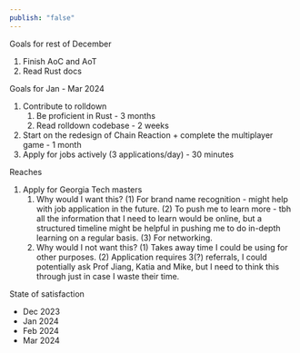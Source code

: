 ```yaml
---
publish: "false"
---
```

Goals for rest of December
1. Finish AoC and AoT
2. Read Rust docs

Goals for Jan - Mar 2024
1. Contribute to rolldown
	1. Be proficient in Rust - 3 months
	2. Read rolldown codebase - 2 weeks
2. Start on the redesign of Chain Reaction + complete the multiplayer game - 1 month
3. Apply for jobs actively (3 applications/day) - 30 minutes

Reaches
1. Apply for Georgia Tech masters
	1. Why would I want this? (1) For brand name recognition - might help with job application in the future. (2) To push me to learn more - tbh all the information that I need to learn would be online, but a structured timeline might be helpful in pushing me to do in-depth learning on a regular basis. (3) For networking.
	2. Why would I not want this? (1) Takes away time I could be using for other purposes. (2) Application requires 3(?) referrals, I could potentially ask Prof Jiang, Katia and Mike, but I need to think this through just in case I waste their time.

State of satisfaction
- Dec 2023
- Jan 2024
- Feb 2024
- Mar 2024